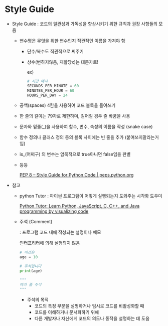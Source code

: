 # Style Guide
- Style Guide : 코드의 일관성과 가독성을 향상시키기 위한 규칙과 권장 사항들의 모음
    - 변수명은 무엇을 위한 변수인지 직관적인 이름을 가져야 함
        - 단수/복수도 직관적으로 써주기
        - 상수(변하지않음, 재할당x)는 대문자로!
                
            ex)
                
            ```python
            # 시간 예시
            SECONDS_PER_MINUTE = 60
            MINUTES_PER_HOUR = 60
            HOURS_PER_DAY = 24
            ```
                
    - 공백(spaces) 4칸을 사용하여 코드 블록을 들여쓰기
    - 한 줄의 길이는 79자로 제한하며, 길어질 경우 줄 바꿈을 사용
    - 문자와 밑줄(_)을 사용하여 함수, 변수, 속성의 이름을 작성 (snake case)
    - 함수 정의나 클래스 정의 등의 블록 사이에는 빈 줄을 추가 (붙여쓰지말라는거임)
    - is_(어쩌구) 의 변수는 암묵적으로 true아니면 false임을 판별
    - 등등
        
        [PEP 8 – Style Guide for Python Code | peps.python.org](https://peps.python.org/pep-0008/)
            
- 참고
    - python Tutor : 파이썬 프로그램이 어떻게 실행되는지 도와주는 시각화 도우미
        
        [Python Tutor: Learn Python, JavaScript, C, C++, and Java programming by visualizing code](https://pythontutor.com/)
        
    - 주석 (Comment)
        
        : 프로그램 코드 내에 작성되는 설명이나 메모
        
        인터프리터에 의해 실행되지 않음
        
        ```python
        # 이것은
        age = 10
        
        # 주석입니다
        print(age)
        
        """
        여러 줄 주석
        """
        ```
        
        - 주석의 목적
            - 코드의 특정 부분을 설명하거나 임시로 코드를 비활성화할 때
            - 코드를 이해하거나 문서화하기 위해
            - 다른 개발자나 자신에게 코드의 의도나 동작을 설명하는 데 도움